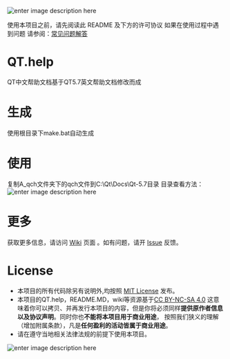 ![enter image description here](https://raw.githubusercontent.com/juzhijian/md.shows/%E4%B8%BB%E8%A6%81/QT.help/1.gif)

使用本项目之前，请先阅读此 README 及下方的许可协议
如果在使用过程中遇到问题 请参阅：[常见问题解答](https://github.com/juzhijian/QT.help/wiki/常见问题解答)

# QT.help
QT中文帮助文档基于QT5.7英文帮助文档修改而成
# 生成
使用根目录下make.bat自动生成
# 使用
复制A_qch文件夹下的qch文件到C:\Qt\Docs\Qt-5.7目录
目录查看方法：
![enter image description here](https://raw.githubusercontent.com/juzhijian/md.shows/%E4%B8%BB%E8%A6%81/QT.help/2.png)
# 更多
获取更多信息，请访问 [Wiki](https://github.com/juzhijian/QT.help/wiki) 页面 。如有问题，请开 [Issue](https://github.com/juzhijian/QT.help/issues) 反馈。
# License
- 本项目的所有代码除另有说明外,均按照 [MIT License](https://github.com/juzhijian/md.shows/blob/主要/LICENSE/MIT%20License) 发布。
- 本项目的QT.help，README.MD，wiki等资源基于[CC BY-NC-SA 4.0](https://creativecommons.org/licenses/by-nc-sa/4.0/) 这意味着你可以拷贝、并再发行本项目的内容，但是你将必须同样**提供原作者信息以及协议声明**。同时你也**不能将本项目用于商业用途**， 按照我们狭义的理解（增加附属条款），凡是**任何盈利的活动皆属于商业用途**。
- 请在遵守当地相关法律法规的前提下使用本项目。

![enter image description here](https://raw.githubusercontent.com/juzhijian/md.shows/%E4%B8%BB%E8%A6%81/QT.help/contribute.png)

